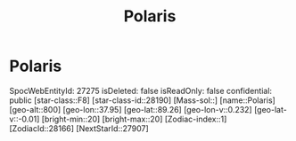 ﻿---
title: "Polaris"
location: [89.26,37.95,800]
type: Station
tags:
- astro/Star

---

# Polaris

SpocWebEntityId: 27275
isDeleted: false
isReadOnly: false
confidential: public
[star-class::F8]
[star-class-id::28190]
[Mass-sol::]
[name::Polaris]
[geo-alt::800]
[geo-lon::37.95]
[geo-lat::89.26]
[geo-lon-v::0.232]
[geo-lat-v::-0.01]
[bright-min::20]
[bright-max::20]
[Zodiac-index::1]
[ZodiacId::28166]
[NextStarId::27907]

